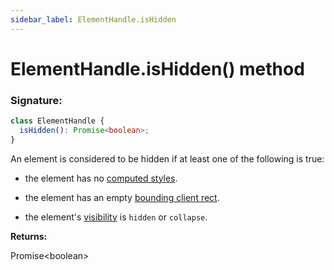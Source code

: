 ```yaml
---
sidebar_label: ElementHandle.isHidden
---
```


# ElementHandle.isHidden() method

### Signature:

```typescript
class ElementHandle {
  isHidden(): Promise<boolean>;
}
```

An element is considered to be hidden if at least one of the following is true:

- the element has no [computed styles](https://developer.mozilla.org/en-US/docs/Web/API/Window/getComputedStyle).

- the element has an empty [bounding client rect](https://developer.mozilla.org/en-US/docs/Web/API/Element/getBoundingClientRect).

- the element's [visibility](https://developer.mozilla.org/en-US/docs/Web/CSS/visibility) is `hidden` or `collapse`.

**Returns:**

Promise&lt;boolean&gt;
